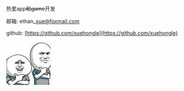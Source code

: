 热爱app~~和game~~开发

邮箱: ethan\_xue@foxmail.com

github: [https://github.com/xuehongle](https://github.com/xuehongle)

![](/assets/a79.jpg)

